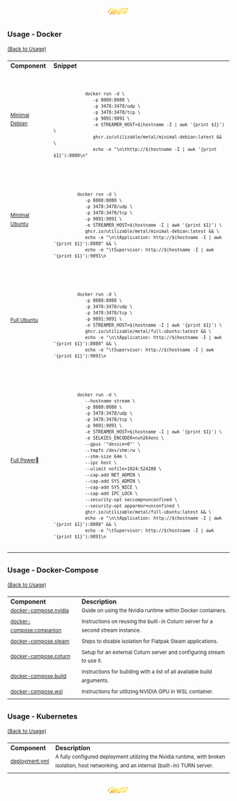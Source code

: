<div align="center">
   <img src="../../.media/asset/badge/asset_badge_project_backgroundless.png" width="15%" height="auto"/>
</div>

##
<!---
#####################################################
# Usage - Docker
#####################################################
--->
### Usage - Docker
<sup>[(Back to Usage)](../../README.md#usage)</sup>
<br>
<!--- CONTENT --->

<table>
    <tr>
        <td><strong>Component</strong></td>
        <td><strong>Snippet</strong></td>
    </tr>
   <!--- element[0] --->
    <tr>
         <td><sup><a href="">Minimal Debian</a></sup></td>
         <td>
         <br>
         <sup><pre><code>
            docker run -d \
               -p 8080:8080 \
               -p 3478:3478/udp \
               -p 3478:3478/tcp \
               -p 9091:9091 \
               -e STREAMER_HOST=$(hostname -I | awk '{print $1}') \
               ghcr.io/utilizable/metal/minimal-debian:latest && \
               echo -e "\n\thttp://$(hostname -I | awk '{print $1}'):8080\n"
         </code></pre></sup>
         </td>
    </tr>
    <!--- element[0] --->
    <!--- element[1] --->
    <tr>
       <td><sup><a href="">Minimal Ubuntu</a></sup></td>
       <td>
       <br><sup><pre><code>
         docker run -d \
            -p 8080:8080 \
            -p 3478:3478/udp \
            -p 3478:3478/tcp \
            -p 9091:9091 \
            -e STREAMER_HOST=$(hostname -I | awk '{print $1}') \
            ghcr.io/utilizable/metal/minimal-debian:latest && \
            echo -e "\n\tApplication: http://$(hostname -I | awk '{print $1}'):8080" && \
            echo -e "\tSupervisor: http://$(hostname -I | awk '{print $1}'):9091\n
       </code></pre></sup>
       </td>
    </tr>
    <!--- element[1] ---> 
    <!--- element[2] --->
    <tr>
       <td><sup><a href="">Full Ubuntu</a></sup></td>
       <td>
       <br><sup><pre><code>
         docker run -d \
            -p 8080:8080 \
            -p 3478:3478/udp \
            -p 3478:3478/tcp \
            -p 9091:9091 \
            -e STREAMER_HOST=$(hostname -I | awk '{print $1}') \
            ghcr.io/utilizable/metal/full-ubuntu:latest && \
            echo -e "\n\tApplication: http://$(hostname -I | awk '{print $1}'):8080" && \
            echo -e "\tSupervisor: http://$(hostname -I | awk '{print $1}'):9091\n
       </code></pre></sup>
       </td>
    </tr>
    <!--- element[2] --->
    <!--- element[3] --->
    <tr>
       <td><sup><a href="">Full Power</a>🤘</sup></td>
       <td>
       <br><sup><pre><code>
         docker run -d \
            --hostname stream \
            -p 8080:8080 \
            -p 3478:3478/udp \
            -p 3478:3478/tcp \
            -p 9091:9091 \
            -e STREAMER_HOST=$(hostname -I | awk '{print $1}') \
            -e SELKIES_ENCODER=nvh264enc \
            --gpus '"device=0"' \
            --tmpfs /dev/shm:rw \
            --shm-size 64m \
            --ipc host \
            --ulimit nofile=1024:524288 \
            --cap-add NET_ADMIN \
            --cap-add SYS_ADMIN \
            --cap-add SYS_NICE \
            --cap-add IPC_LOCK \
            --security-opt seccomp=unconfined \
            --security-opt apparmor=unconfined \
            ghcr.io/utilizable/metal/full-ubuntu:latest && \
            echo -e "\n\tApplication: http://$(hostname -I | awk '{print $1}'):8080" && \
            echo -e "\tSupervisor: http://$(hostname -I | awk '{print $1}'):9091\n
       </code></pre></sup>
       </td>
    </tr>
    <!--- element[3] --->
</table>

##
<!---
#####################################################
# Usage - Docker-Compose
#####################################################
--->
### Usage - Docker-Compose
<sup>[(Back to Usage)](../../README.md#usage)</sup>
<br>
<!--- CONTENT --->

<table>
    <tr>
        <td><strong>Component</strong></td>
        <td><strong>Description</strong></td>
    </tr>
    <tr>
        <td><sup><a href=".github/workflows/building_docker.yml">docker-compose.nvidia</a></sup></td>
        <td><sup>Guide on using the Nvidia runtime within Docker containers.</sup></td>
    </tr>
    <tr>
        <td><sup><a href=".github/workflows/building_docker.yml">docker-compose.companion</a></sup></td>
        <td><sup>Instructions on reusing the built-in Coturn server for a second stream instance.</sup></td>
    </tr>
    <tr>
        <td><sup><a href=".github/workflows/building_docker.yml">docker-compose.steam</a></sup></td>
        <td><sup>Steps to disable isolation for Flatpak Steam applications.</sup></td>
    </tr>
    <tr>
        <td><sup><a href=".github/workflows/building_docker.yml">docker-compose.coturn</a></sup></td>
        <td><sup>Setup for an external Coturn server and configuring stream to use it.</sup></td>
    </tr>
    <tr>
        <td><sup><a href=".github/workflows/building_docker.yml">docker-compose.build</a></sup></td>
        <td><sup>Instructions for building with a list of all available build arguments.</sup></td>
    </tr>
    <tr>
        <td><sup><a href=".github/workflows/building_docker.yml">docker-compose.wsl</a></sup></td>
        <td><sup>Instructions for utilizing NVIDIA GPU in WSL container.</sup></td>
    </tr>
</table>

##
<!---
#####################################################
# Usage - Kubernetes
#####################################################
--->
### Usage - Kubernetes
<sup>[(Back to Usage)](../../README.md#usage)</sup>
<br>
<!--- CONTENT --->

<table>
    <tr>
        <td><strong>Component</strong></td>
        <td><strong>Description</strong></td>
    </tr>
    <tr>
        <td><sup><a href=".github/workflows/building_docker.yml">deployment.yml</a></sup></td>
        <td><sup>A fully configured deployment utilizing the Nvidia runtime, with broken isolation, host networking, and an internal (built-in) TURN server.</sup></td>
    </tr>
</table>

##
<!---
#####################################################
# Usage - Helm - WIP!
#####################################################
--->
<!--- WIP 
### Usage - Helm:
<sup>[(Back to Usage)](../../README.md#usage)</sup>
<br>
<sup>[(Back to Readme)](../../README.md#table-of-contents)</sup><br>

<img src="../../.media/asset/helper/asset_helper_wip.png" align="right" width="10%" height="auto"/>
##
--->

<div align="center">
   <img src="../../.media/asset/badge/asset_badge_project_backgroundless.png" width="15%" height="auto"/>
</div>
